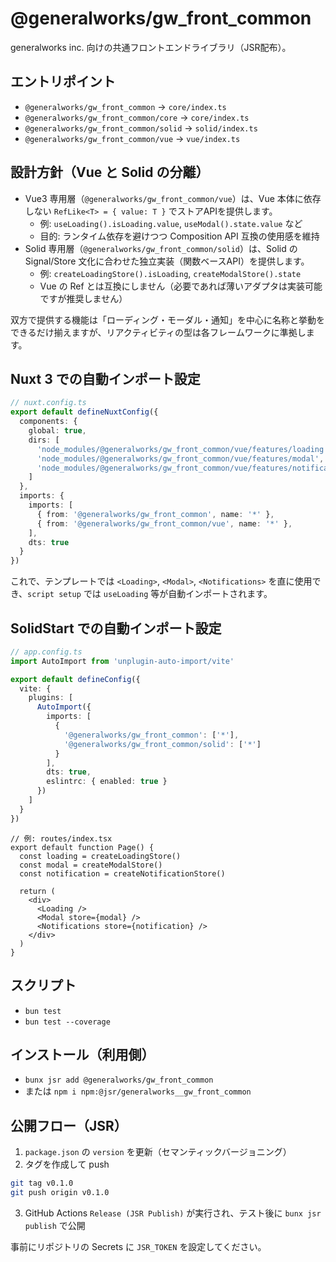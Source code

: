 # @generalworks/gw_front_common

generalworks inc. 向けの共通フロントエンドライブラリ（JSR配布）。

## エントリポイント
- `@generalworks/gw_front_common` → `core/index.ts`
- `@generalworks/gw_front_common/core` → `core/index.ts`
- `@generalworks/gw_front_common/solid` → `solid/index.ts`
- `@generalworks/gw_front_common/vue` → `vue/index.ts`

## 設計方針（Vue と Solid の分離）
- Vue3 専用層（`@generalworks/gw_front_common/vue`）は、Vue 本体に依存しない `RefLike<T> = { value: T }` でストアAPIを提供します。
  - 例: `useLoading().isLoading.value`, `useModal().state.value` など
  - 目的: ランタイム依存を避けつつ Composition API 互換の使用感を維持
- Solid 専用層（`@generalworks/gw_front_common/solid`）は、Solid の Signal/Store 文化に合わせた独立実装（関数ベースAPI）を提供します。
  - 例: `createLoadingStore().isLoading`, `createModalStore().state`
  - Vue の Ref とは互換にしません（必要であれば薄いアダプタは実装可能ですが推奨しません）

双方で提供する機能は「ローディング・モーダル・通知」を中心に名称と挙動をできるだけ揃えますが、リアクティビティの型は各フレームワークに準拠します。

## Nuxt 3 での自動インポート設定

```ts
// nuxt.config.ts
export default defineNuxtConfig({
  components: {
    global: true,
    dirs: [
      'node_modules/@generalworks/gw_front_common/vue/features/loading',
      'node_modules/@generalworks/gw_front_common/vue/features/modal',
      'node_modules/@generalworks/gw_front_common/vue/features/notification',
    ]
  },
  imports: {
    imports: [
      { from: '@generalworks/gw_front_common', name: '*' },
      { from: '@generalworks/gw_front_common/vue', name: '*' },
    ],
    dts: true
  }
})
```

これで、テンプレートでは `<Loading>`, `<Modal>`, `<Notifications>` を直に使用でき、`script setup` では `useLoading` 等が自動インポートされます。

## SolidStart での自動インポート設定

```ts
// app.config.ts
import AutoImport from 'unplugin-auto-import/vite'

export default defineConfig({
  vite: {
    plugins: [
      AutoImport({
        imports: [
          {
            '@generalworks/gw_front_common': ['*'],
            '@generalworks/gw_front_common/solid': ['*']
          }
        ],
        dts: true,
        eslintrc: { enabled: true }
      })
    ]
  }
})
```

```tsx
// 例: routes/index.tsx
export default function Page() {
  const loading = createLoadingStore()
  const modal = createModalStore()
  const notification = createNotificationStore()

  return (
    <div>
      <Loading />
      <Modal store={modal} />
      <Notifications store={notification} />
    </div>
  )
}
```

## スクリプト
- `bun test`
- `bun test --coverage`

## インストール（利用側）
- `bunx jsr add @generalworks/gw_front_common`
- または `npm i npm:@jsr/generalworks__gw_front_common`

## 公開フロー（JSR）
1. `package.json` の `version` を更新（セマンティックバージョニング）
2. タグを作成して push
```bash
git tag v0.1.0
git push origin v0.1.0
```
3. GitHub Actions `Release (JSR Publish)` が実行され、テスト後に `bunx jsr publish` で公開

事前にリポジトリの Secrets に `JSR_TOKEN` を設定してください。
